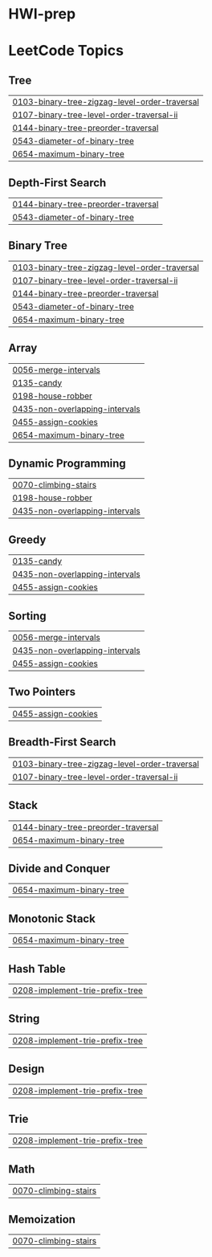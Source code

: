 # HWI-prep
<!---LeetCode Topics Start-->
# LeetCode Topics
## Tree
|  |
| ------- |
| [0103-binary-tree-zigzag-level-order-traversal](https://github.com/HarshitKumarhk/HWI-prep/tree/master/0103-binary-tree-zigzag-level-order-traversal) |
| [0107-binary-tree-level-order-traversal-ii](https://github.com/HarshitKumarhk/HWI-prep/tree/master/0107-binary-tree-level-order-traversal-ii) |
| [0144-binary-tree-preorder-traversal](https://github.com/HarshitKumarhk/HWI-prep/tree/master/0144-binary-tree-preorder-traversal) |
| [0543-diameter-of-binary-tree](https://github.com/HarshitKumarhk/HWI-prep/tree/master/0543-diameter-of-binary-tree) |
| [0654-maximum-binary-tree](https://github.com/HarshitKumarhk/HWI-prep/tree/master/0654-maximum-binary-tree) |
## Depth-First Search
|  |
| ------- |
| [0144-binary-tree-preorder-traversal](https://github.com/HarshitKumarhk/HWI-prep/tree/master/0144-binary-tree-preorder-traversal) |
| [0543-diameter-of-binary-tree](https://github.com/HarshitKumarhk/HWI-prep/tree/master/0543-diameter-of-binary-tree) |
## Binary Tree
|  |
| ------- |
| [0103-binary-tree-zigzag-level-order-traversal](https://github.com/HarshitKumarhk/HWI-prep/tree/master/0103-binary-tree-zigzag-level-order-traversal) |
| [0107-binary-tree-level-order-traversal-ii](https://github.com/HarshitKumarhk/HWI-prep/tree/master/0107-binary-tree-level-order-traversal-ii) |
| [0144-binary-tree-preorder-traversal](https://github.com/HarshitKumarhk/HWI-prep/tree/master/0144-binary-tree-preorder-traversal) |
| [0543-diameter-of-binary-tree](https://github.com/HarshitKumarhk/HWI-prep/tree/master/0543-diameter-of-binary-tree) |
| [0654-maximum-binary-tree](https://github.com/HarshitKumarhk/HWI-prep/tree/master/0654-maximum-binary-tree) |
## Array
|  |
| ------- |
| [0056-merge-intervals](https://github.com/HarshitKumarhk/HWI-prep/tree/master/0056-merge-intervals) |
| [0135-candy](https://github.com/HarshitKumarhk/HWI-prep/tree/master/0135-candy) |
| [0198-house-robber](https://github.com/HarshitKumarhk/HWI-prep/tree/master/0198-house-robber) |
| [0435-non-overlapping-intervals](https://github.com/HarshitKumarhk/HWI-prep/tree/master/0435-non-overlapping-intervals) |
| [0455-assign-cookies](https://github.com/HarshitKumarhk/HWI-prep/tree/master/0455-assign-cookies) |
| [0654-maximum-binary-tree](https://github.com/HarshitKumarhk/HWI-prep/tree/master/0654-maximum-binary-tree) |
## Dynamic Programming
|  |
| ------- |
| [0070-climbing-stairs](https://github.com/HarshitKumarhk/HWI-prep/tree/master/0070-climbing-stairs) |
| [0198-house-robber](https://github.com/HarshitKumarhk/HWI-prep/tree/master/0198-house-robber) |
| [0435-non-overlapping-intervals](https://github.com/HarshitKumarhk/HWI-prep/tree/master/0435-non-overlapping-intervals) |
## Greedy
|  |
| ------- |
| [0135-candy](https://github.com/HarshitKumarhk/HWI-prep/tree/master/0135-candy) |
| [0435-non-overlapping-intervals](https://github.com/HarshitKumarhk/HWI-prep/tree/master/0435-non-overlapping-intervals) |
| [0455-assign-cookies](https://github.com/HarshitKumarhk/HWI-prep/tree/master/0455-assign-cookies) |
## Sorting
|  |
| ------- |
| [0056-merge-intervals](https://github.com/HarshitKumarhk/HWI-prep/tree/master/0056-merge-intervals) |
| [0435-non-overlapping-intervals](https://github.com/HarshitKumarhk/HWI-prep/tree/master/0435-non-overlapping-intervals) |
| [0455-assign-cookies](https://github.com/HarshitKumarhk/HWI-prep/tree/master/0455-assign-cookies) |
## Two Pointers
|  |
| ------- |
| [0455-assign-cookies](https://github.com/HarshitKumarhk/HWI-prep/tree/master/0455-assign-cookies) |
## Breadth-First Search
|  |
| ------- |
| [0103-binary-tree-zigzag-level-order-traversal](https://github.com/HarshitKumarhk/HWI-prep/tree/master/0103-binary-tree-zigzag-level-order-traversal) |
| [0107-binary-tree-level-order-traversal-ii](https://github.com/HarshitKumarhk/HWI-prep/tree/master/0107-binary-tree-level-order-traversal-ii) |
## Stack
|  |
| ------- |
| [0144-binary-tree-preorder-traversal](https://github.com/HarshitKumarhk/HWI-prep/tree/master/0144-binary-tree-preorder-traversal) |
| [0654-maximum-binary-tree](https://github.com/HarshitKumarhk/HWI-prep/tree/master/0654-maximum-binary-tree) |
## Divide and Conquer
|  |
| ------- |
| [0654-maximum-binary-tree](https://github.com/HarshitKumarhk/HWI-prep/tree/master/0654-maximum-binary-tree) |
## Monotonic Stack
|  |
| ------- |
| [0654-maximum-binary-tree](https://github.com/HarshitKumarhk/HWI-prep/tree/master/0654-maximum-binary-tree) |
## Hash Table
|  |
| ------- |
| [0208-implement-trie-prefix-tree](https://github.com/HarshitKumarhk/HWI-prep/tree/master/0208-implement-trie-prefix-tree) |
## String
|  |
| ------- |
| [0208-implement-trie-prefix-tree](https://github.com/HarshitKumarhk/HWI-prep/tree/master/0208-implement-trie-prefix-tree) |
## Design
|  |
| ------- |
| [0208-implement-trie-prefix-tree](https://github.com/HarshitKumarhk/HWI-prep/tree/master/0208-implement-trie-prefix-tree) |
## Trie
|  |
| ------- |
| [0208-implement-trie-prefix-tree](https://github.com/HarshitKumarhk/HWI-prep/tree/master/0208-implement-trie-prefix-tree) |
## Math
|  |
| ------- |
| [0070-climbing-stairs](https://github.com/HarshitKumarhk/HWI-prep/tree/master/0070-climbing-stairs) |
## Memoization
|  |
| ------- |
| [0070-climbing-stairs](https://github.com/HarshitKumarhk/HWI-prep/tree/master/0070-climbing-stairs) |
<!---LeetCode Topics End-->